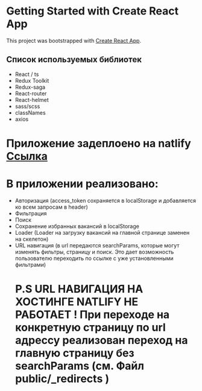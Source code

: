 # Getting Started with Create React App

This project was bootstrapped with [Create React App](https://github.com/facebook/create-react-app).

## Список используемых библиотек

- React / ts
- Redux Toolkit
- Redux-saga
- React-router
- React-helmet
- sass/scss
- classNames
- axios

# Приложение задеплоено на natlify [Ссылка](https://fantastic-tarsier-53c599.netlify.app/)

# В приложении реализовано:

- Авторизация (access_token сохраняется в localStorage и добавляется ко всем запросам в header)
- Фильтрация
- Поиск
- Сохранение избранных вакансий в localStorage
- Loader (Loader на загрузку вакансий на главной странице заменен на скелетон)
- URL навигация (в url передаются searchParams, которые могут изменять фильтры, страницу и поиск. Это дает возможность пользователю переходить по ссылке с уже установленными фильтрами)
  # P.S URL НАВИГАЦИЯ НА ХОСТИНГЕ NATLIFY НЕ РАБОТАЕТ ! При переходе на конкретную страницу по url адрессу реализован переход на главную страницу без searchParams (см. Файл public/\_redirects )
